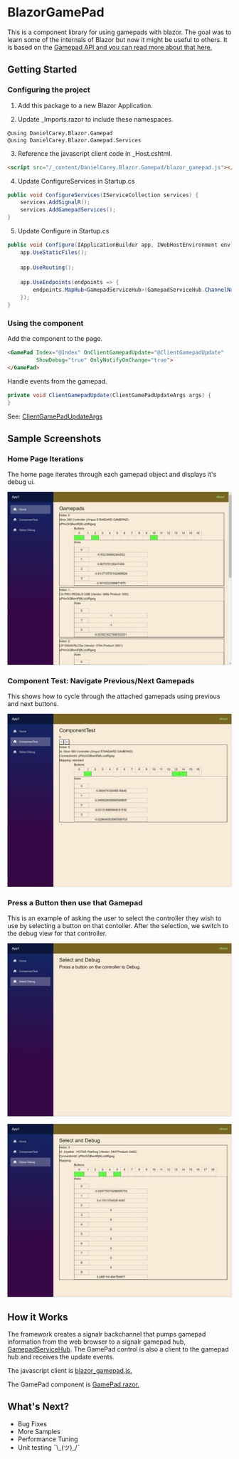 # BlazorGamePad

This is a component library for using gamepads with blazor. The goal was to learn some of the internals of Blazor but now it might be useful to others. It is based on the [Gamepad API and you can read more about that here.]( https://developer.mozilla.org/en-US/docs/Web/API/Gamepad_API )



## Getting Started

### Configuring the project

1. Add this package to a new Blazor Application.

2. Update _Imports.razor to include these namespaces.
```cshtml
@using DanielCarey.Blazor.Gamepad
@using DanielCarey.Blazor.Gamepad.Services
```

3. Reference the javascript client code in _Host.cshtml.
```html
<script src="/_content/DanielCarey.Blazor.Gamepad/blazor_gamepad.js"></script>
```

4. Update ConfigureServices in Startup.cs 
```cs
public void ConfigureServices(IServiceCollection services) {
    services.AddSignalR();
    services.AddGamepadServices(); 
}
```

5. Update Configure in Startup.cs
```cs
public void Configure(IApplicationBuilder app, IWebHostEnvironment env) {
    app.UseStaticFiles();

    app.UseRouting();

    app.UseEndpoints(endpoints => {
        endpoints.MapHub<GamepadServiceHub>(GamepadServiceHub.ChannelName);
    });
}
```

### Using the component

Add the component to the page.

```html
<GamePad Index="@Index" OnClientGamepadUpdate="@ClientGamepadUpdate" 
         ShowDebug="true" OnlyNotifyOnChange="true">
</GamePad>
```

Handle events from the gamepad.

```cs
private void ClientGamepadUpdate(ClientGamePadUpdateArgs args) {
}
```
See: [ClientGamePadUpdateArgs](src/DanielCarey.Blazor.Controls/ClientGamePadUpdate.cs)

## Sample Screenshots


### Home Page Iterations

The home page iterates through each gamepad object and displays it's debug ui.

![](docs/Image%201.png)


### Component Test: Navigate Previous/Next Gamepads

This shows how to cycle through the attached gamepads using previous and next buttons.

![](docs/Image%202.png)


### Press a Button then use that Gamepad

This is an example of asking the user to select the controller they wish to use by selecting a button on that contoller. After the selection, we switch to the debug view for that controller.

![](docs/Image%203.png)


![](docs/Image%204.png)

## How it Works

The framework creates a signalr backchannel that pumps gamepad information from the web browser to a signalr gamepad hub, [GamepadServiceHub](/src/DanielCarey.Blazor.Controls/Services/GamepadServiceHub.cs). The GamePad control is also a client to the gamepad hub and receives the update events. 


The javascript client is  [blazor_gamepad.js.](/src/DanielCarey.Blazor.Controls/wwwroot/blazor_gamepad.js)

The GamePad component is [GamePad.razor.](/src/DanielCarey.Blazor.Controls/GamePad.razor)

## What's Next?
* Bug Fixes
* More Samples
* Performance Tuning
* Unit testing ¯\\\_(ツ)_/¯




